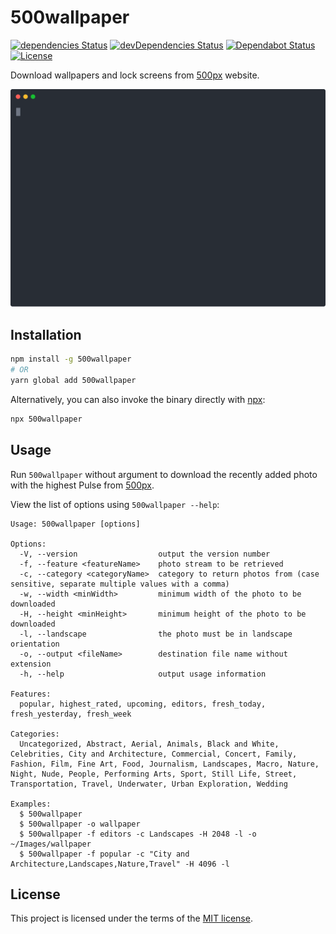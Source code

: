 # 500wallpaper

[![dependencies Status](https://david-dm.org/volcomix/500wallpaper/status.svg)](https://david-dm.org/volcomix/500wallpaper)
[![devDependencies Status](https://david-dm.org/volcomix/500wallpaper/dev-status.svg)](https://david-dm.org/volcomix/500wallpaper?type=dev)
[![Dependabot Status](https://api.dependabot.com/badges/status?host=github&repo=Volcomix/500wallpaper)](https://dependabot.com)
[![License](https://img.shields.io/github/license/volcomix/500wallpaper)](LICENSE)

Download wallpapers and lock screens from [500px](https://500px.com) website.

<p align="center">
  <img width="600" src="screencast.svg?sanitize=true">
</p>

## Installation

```bash
npm install -g 500wallpaper
# OR
yarn global add 500wallpaper
```

Alternatively, you can also invoke the binary directly with [npx](https://www.npmjs.com/package/npx):

```bash
npx 500wallpaper
```

## Usage

Run `500wallpaper` without argument to download the recently added photo with the highest Pulse from [500px](https://500px.com).

View the list of options using `500wallpaper --help`:

```
Usage: 500wallpaper [options]

Options:
  -V, --version                  output the version number
  -f, --feature <featureName>    photo stream to be retrieved
  -c, --category <categoryName>  category to return photos from (case sensitive, separate multiple values with a comma)
  -w, --width <minWidth>         minimum width of the photo to be downloaded
  -H, --height <minHeight>       minimum height of the photo to be downloaded
  -l, --landscape                the photo must be in landscape orientation
  -o, --output <fileName>        destination file name without extension
  -h, --help                     output usage information

Features:
  popular, highest_rated, upcoming, editors, fresh_today, fresh_yesterday, fresh_week

Categories:
  Uncategorized, Abstract, Aerial, Animals, Black and White, Celebrities, City and Architecture, Commercial, Concert, Family, Fashion, Film, Fine Art, Food, Journalism, Landscapes, Macro, Nature, Night, Nude, People, Performing Arts, Sport, Still Life, Street, Transportation, Travel, Underwater, Urban Exploration, Wedding

Examples:
  $ 500wallpaper
  $ 500wallpaper -o wallpaper
  $ 500wallpaper -f editors -c Landscapes -H 2048 -l -o ~/Images/wallpaper
  $ 500wallpaper -f popular -c "City and Architecture,Landscapes,Nature,Travel" -H 4096 -l
```

## License

This project is licensed under the terms of the
[MIT license](LICENSE).
